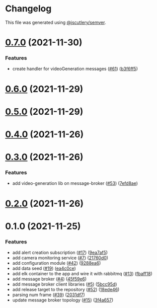 # Changelog

This file was generated using [@jscutlery/semver](https://github.com/jscutlery/semver).

# [0.7.0](https://github.com/tractr/cali/compare/v0.6.0...v0.7.0) (2021-11-30)


### Features

* create handler for videoGeneration messages ([#61](https://github.com/tractr/cali/issues/61)) ([b3f6ff5](https://github.com/tractr/cali/commit/b3f6ff59a9d9462f7eaead3a4e3c598ea8b50679))



# [0.6.0](https://github.com/tractr/cali/compare/v0.5.0...v0.6.0) (2021-11-29)



# [0.5.0](https://github.com/tractr/cali/compare/v0.4.0...v0.5.0) (2021-11-29)



# [0.4.0](https://github.com/tractr/cali/compare/v0.3.0...v0.4.0) (2021-11-26)



# [0.3.0](https://github.com/tractr/cali/compare/v0.2.0...v0.3.0) (2021-11-26)


### Features

* add video-generation lib on message-broker ([#53](https://github.com/tractr/cali/issues/53)) ([7efd8ae](https://github.com/tractr/cali/commit/7efd8ae853f169d3f000e5af1a874ea54476cca1))



# [0.2.0](https://github.com/tractr/cali/compare/v0.1.0...v0.2.0) (2021-11-26)



# 0.1.0 (2021-11-25)


### Features

* add alert creation subscription ([#17](https://github.com/tractr/cali/issues/17)) ([9ea7af5](https://github.com/tractr/cali/commit/9ea7af591baf7de794deb3aa4718f65a7a1587ba))
* add camera monitoring service ([#7](https://github.com/tractr/cali/issues/7)) ([21760d0](https://github.com/tractr/cali/commit/21760d087aec08b52e0f22b855d7fd7dfe6e4d56))
* add configuration module ([#42](https://github.com/tractr/cali/issues/42)) ([9288ea6](https://github.com/tractr/cali/commit/9288ea6e613f971b52b8a6b7e7951c674ebf601c))
* add data seed ([#19](https://github.com/tractr/cali/issues/19)) ([ea4c0ce](https://github.com/tractr/cali/commit/ea4c0ceb07615edd6941f150db304d54a70f35cf))
* add elk container to the app and wire it with rabbitmq ([#13](https://github.com/tractr/cali/issues/13)) ([fbaff18](https://github.com/tractr/cali/commit/fbaff186883da301b5544b4ff8b0c3e6a50af926))
* add message broker ([#4](https://github.com/tractr/cali/issues/4)) ([45f59e6](https://github.com/tractr/cali/commit/45f59e631d02d7be59957314a3999788811cba0e))
* add message broker client libraries ([#5](https://github.com/tractr/cali/issues/5)) ([5bcc95d](https://github.com/tractr/cali/commit/5bcc95dee1c0ef58f70479ed2512c1a9e33cd52a))
* add release target to the repository ([#52](https://github.com/tractr/cali/issues/52)) ([18ede46](https://github.com/tractr/cali/commit/18ede46953a8fa6b6ee44a8594741340209ae25a))
* parsing num frame ([#39](https://github.com/tractr/cali/issues/39)) ([2031df7](https://github.com/tractr/cali/commit/2031df77bd6e618d2174ce413aa2b6b5bdc472a7))
* update message broker topology ([#15](https://github.com/tractr/cali/issues/15)) ([3f4a657](https://github.com/tractr/cali/commit/3f4a657033cc51b17901f8677e4134b4b0821a48))
